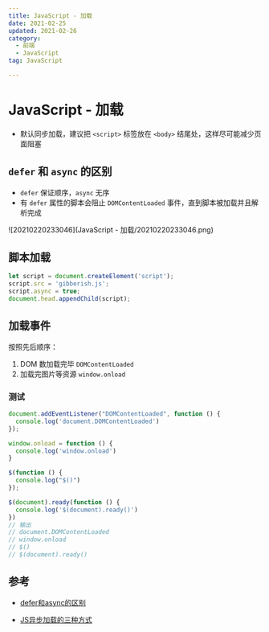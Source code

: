 ```yaml
---
title: JavaScript - 加载
date: 2021-02-25
updated: 2021-02-26
category:
  - 前端
  - JavaScript
tag: JavaScript

---
```


# JavaScript - 加载

-   默认同步加载，建议把 `<script>` 标签放在 `<body>` 结尾处，这样尽可能减少页面阻塞

## `defer` 和 `async` 的区别

- `defer` 保证顺序，`async` 无序
- 有 `defer` 属性的脚本会阻止 `DOMContentLoaded` 事件，直到脚本被加载并且解析完成

![20210220233046](JavaScript - 加载/20210220233046.png)

## 脚本加载

```js
let script = document.createElement('script');
script.src = 'gibberish.js';
script.async = true;
document.head.appendChild(script);
```

## 加载事件

按照先后顺序：

1.  DOM 数加载完毕 `DOMContentLoaded`
2.  加载完图片等资源 `window.onload`

### 测试

```js
document.addEventListener("DOMContentLoaded", function () {
  console.log('document.DOMContentLoaded')
});

window.onload = function () {
  console.log('window.onload')
}

$(function () {
  console.log("$()")
});

$(document).ready(function () {
  console.log('$(document).ready()')
})
// 输出
// document.DOMContentLoaded
// window.onload
// $()
// $(document).ready()
```

## 参考

-   [defer和async的区别](https://segmentfault.com/q/1010000000640869)

-   [JS异步加载的三种方式](https://blog.csdn.net/l522703297/article/details/50754695)

